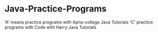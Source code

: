 # Java-Practice-Programs
'A' means practice programs with Apna-college Java Tutorials
           'C' practice programs with Code with Harry Java Tutorials
